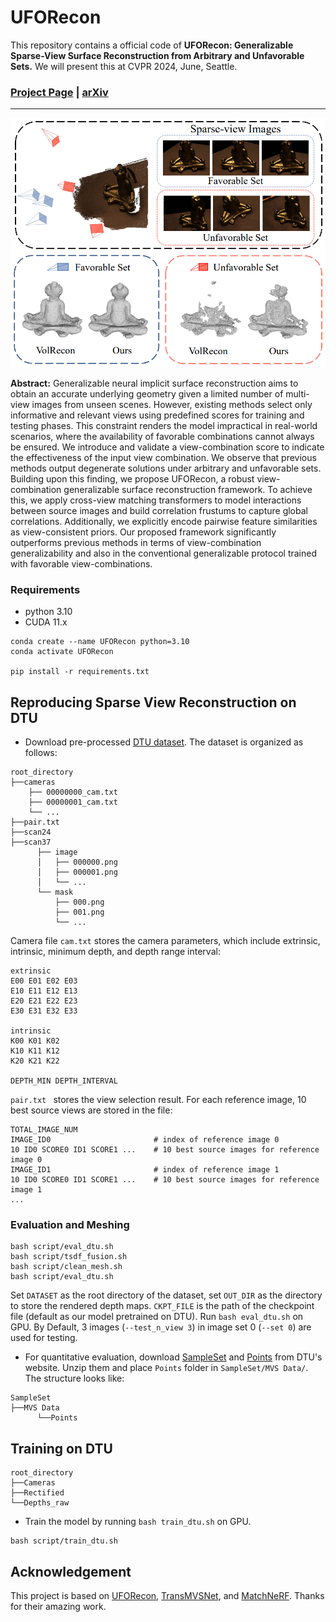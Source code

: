# UFORecon

This repository contains a official code of **UFORecon: Generalizable Sparse-View Surface Reconstruction from Arbitrary and Unfavorable Sets.**
We will present this at CVPR 2024, June, Seattle.

### [Project Page](https://youngju-na.github.io/uforecon.github.io/) | [arXiv](https://arxiv.org/abs/2403.05086) 
----------------------------

<p align="center">
  <img src="https://github.com/Youngju-Na/UFORecon/blob/main/concept.png" alt="UFORecon Logo" width="600">
</p>


**Abstract:**
Generalizable neural implicit surface reconstruction aims to obtain an accurate underlying geometry given a limited number of multi-view images from unseen scenes. However, existing methods select only informative and relevant views using predefined scores for training and testing phases. This constraint renders the model impractical in real-world scenarios, where the availability of favorable combinations cannot always be ensured. We introduce and validate a view-combination score to indicate the effectiveness of the input view combination. We observe that previous methods output degenerate solutions under arbitrary and unfavorable sets. Building upon this finding, we propose UFORecon, a robust view-combination generalizable surface reconstruction framework. To achieve this, we apply cross-view matching transformers to model interactions between source images and build correlation frustums to capture global correlations. Additionally, we explicitly encode pairwise feature similarities as view-consistent priors. Our proposed framework significantly outperforms previous methods in terms of view-combination generalizability and also in the conventional generalizable protocol trained with favorable view-combinations.


### Requirements

* python 3.10
* CUDA 11.x
```
conda create --name UFORecon python=3.10
conda activate UFORecon

pip install -r requirements.txt
```

## Reproducing Sparse View Reconstruction on DTU

* Download pre-processed [DTU dataset](). The dataset is organized as follows:
```
root_directory
├──cameras
    ├── 00000000_cam.txt
    ├── 00000001_cam.txt
    └── ...  
├──pair.txt
├──scan24
├──scan37
      ├── image               
      │   ├── 000000.png       
      │   ├── 000001.png       
      │   └── ...                
      └── mask                   
          ├── 000.png   
          ├── 001.png
          └── ...                
```

Camera file ``cam.txt`` stores the camera parameters, which include extrinsic, intrinsic, minimum depth, and depth range interval:
```
extrinsic
E00 E01 E02 E03
E10 E11 E12 E13
E20 E21 E22 E23
E30 E31 E32 E33

intrinsic
K00 K01 K02
K10 K11 K12
K20 K21 K22

DEPTH_MIN DEPTH_INTERVAL
```

``pair.txt `` stores the view selection result. For each reference image, 10 best source views are stored in the file:
```
TOTAL_IMAGE_NUM
IMAGE_ID0                       # index of reference image 0 
10 ID0 SCORE0 ID1 SCORE1 ...    # 10 best source images for reference image 0 
IMAGE_ID1                       # index of reference image 1
10 ID0 SCORE0 ID1 SCORE1 ...    # 10 best source images for reference image 1 
...
```

### Evaluation and Meshing
```
bash script/eval_dtu.sh
bash script/tsdf_fusion.sh
bash script/clean_mesh.sh
bash script/eval_dtu.sh
```
Set `DATASET` as the root directory of the dataset, set `OUT_DIR` as the directory to store the rendered depth maps. `CKPT_FILE` is the path of the checkpoint file (default as our model pretrained on DTU). Run `bash eval_dtu.sh` on GPU. By Default, 3 images (`--test_n_view 3`) in image set 0 (`--set 0`) are used for testing.  

* For quantitative evaluation, download [SampleSet](http://roboimagedata.compute.dtu.dk/?page_id=36) and [Points](http://roboimagedata.compute.dtu.dk/?page_id=36) from DTU's website. Unzip them and place `Points` folder in `SampleSet/MVS Data/`. The structure looks like:
```
SampleSet
├──MVS Data
      └──Points
```

## Training on DTU

```
root_directory
├──Cameras
├──Rectified
└──Depths_raw
```
* Train the model by running `bash train_dtu.sh` on GPU.
```
bash script/train_dtu.sh
```

## Acknowledgement
This project is based on [UFORecon](https://github.com/IVRL/VolRecon), [TransMVSNet](https://github.com/megvii-research/TransMVSNet), and [MatchNeRF](https://github.com/donydchen/matchnerf).
Thanks for their amazing work.



